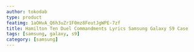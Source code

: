 ```yaml
---
author: tokodab
type: product
featimg: 1aOHvA_Q6h3uZr1F0mz8FeutJgWPE-7zf
title: Hamilton Ten Duel Commandments Lyrics Samsung Galaxy S9 Case
tags: [samsung, galaxy, s9]
category: [samsung]
---
```

